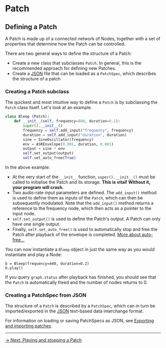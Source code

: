 # Patch

## Defining a Patch

A Patch is made up of a connected network of Nodes, together with a set of properties that determine how the Patch can be controlled.

There are two general ways to define the structure of a Patch:

- Create a new class that subclasses `Patch`. In general, this is the recommended approach for defining new Patches.
- Create a [JSON](https://www.json.org/json-en.html) file that can be loaded as a `PatchSpec`, which describes the structure of a patch 

### Creating a Patch subclass

The quickest and most intuitive way to define a `Patch` is by subclassing the `Patch` class itself. Let's look at an example.

```python
class Bleep (Patch):
    def __init__(self, frequency=880, duration=0.1):
        super().__init__()
        frequency = self.add_input("frequency", frequency)
        duration = self.add_input("duration", duration)
        sine = SineOscillator(frequency)
        env = ASREnvelope(0.001, duration, 0.001)
        output = sine * env
        self.set_output(output)
        self.set_auto_free(True)
```

In the above example:

- At the very start of the `__init__` function, `super().__init__()` must be called to initialise the Patch and its storage. **This is vital! Without it, your program will crash.** 
- Two audio-rate input parameters are defined. The `add_input()` method is used to define them as inputs of the `Patch`, which can then be subsequently modulated. Note that the `add_input()` method returns a reference to the frequency node, which then acts as a pointer to the input node.
- `self.set_output()` is used to define the Patch's output. A Patch can only have one single output.
- Finally, `self.set_auto_free()` is used to automatically stop and free the Patch after playback of the envelope is completed. [More about auto-free...](auto-free.md) 

You can now instantiate a `Bleep` object in just the same way as you would instantiate and play a Node:

```
b = Bleep(frequency=440, duration=0.2)
b.play()
```

If you query `graph.status` after playback has finished, you should see that the `Patch` is automatically freed and the number of nodes returns to 0. 

### Creating a PatchSpec from JSON

The structure of a `Patch` is described by a `PatchSpec`, which can in turn be imported/exported in the [JSON](https://www.json.org/json-en.html) text-based data interchange format. 

For information on loading or saving PatchSpecs as JSON, see [Exporting and importing patches](exporting.md).

---

[→ Next: Playing and stopping a Patch](playback.md)
